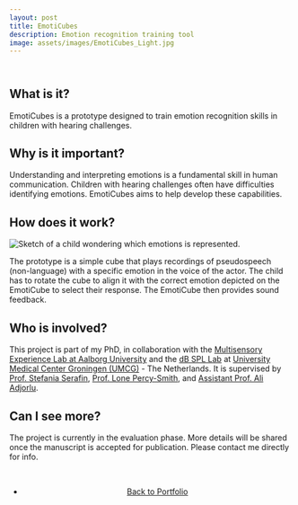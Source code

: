 ```yaml
---
layout: post
title: EmotiCubes
description: Emotion recognition training tool
image: assets/images/EmotiCubes_Light.jpg
---
```


<!-- Main -->
<div id="main" class="alt">

<!-- One -->
<section id="one">
	<div class="inner">
		<header class="major">
			<!-- <h1>EmotiCubes</h1> -->
		</header>

<!-- Content -->

<h2>What is it?</h2>
<p>EmotiCubes is a prototype designed to train emotion recognition skills in children with hearing challenges.</p>

<h2>Why is it important?</h2>
<p>Understanding and interpreting emotions is a fundamental skill in human communication. Children with hearing challenges often have difficulties identifying emotions. EmotiCubes aims to help develop these capabilities.</p>

<h2>How does it work?</h2>
<p><span class="image right"><img src="{% link assets/images/EmotiCubes_Interaction.png %}" alt="Sketch of a child wondering which emotions is represented."/><br><em style="display: block; text-align: center; font-size: 0.9em;"></em></span></p><p>The prototype is a simple cube that plays recordings of pseudospeech (non-language) with a specific emotion in the voice of the actor. The child has to rotate the cube to align it with the correct emotion depicted on the EmotiCube to select their response. The EmotiCube then provides sound feedback.</p>


<h2>Who is involved?</h2>
<p>This project is part of my PhD, in collaboration with the <a href="https://melcph.create.aau.dk">Multisensory Experience Lab at Aalborg University</a> and the <a href="https://www.dbspl.nl/">dB SPL Lab</a> at <a href="https://www.umcg.nl/">University Medical Center Groningen (UMCG)</a> - The Netherlands. It is supervised by <a href="https://vbn.aau.dk/en/persons/107881">Prof. Stefania Serafin</a>, <a href="https://research.regionh.dk/da/persons/lone-marianne-percy-smith">Prof. Lone Percy-Smith</a>, and <a href="https://vbn.aau.dk/en/persons/adj">Assistant Prof. Ali Adjorlu</a>.</p>

<h2>Can I see more?</h2>
<p>The project is currently in the evaluation phase. More details will be shared once the manuscript is accepted for publication. Please contact me directly for info.</p>

<!-- <h2>Gallery</h2>
<p></p>
 -->

<br>
<div style="text-align: center;">
	<ul class="actions">
		<li><a href="Portfolio.html" class="button">Back to Portfolio</a></li>
	</ul>
</div>
